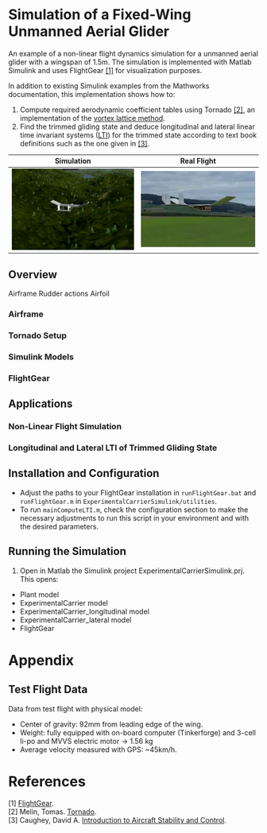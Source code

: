 # Simulation of a Fixed-Wing Unmanned Aerial Glider

An example of a non-linear flight dynamics simulation for a unmanned aerial glider with a wingspan of 1.5m. The simulation is implemented with Matlab Simulink and uses FlightGear [[1]](#flightgear) for visualization purposes. 

In addition to existing Simulink examples from the Mathworks documentation, this implementation shows how to:

1. Compute required aerodynamic coefficient tables using Tornado [[2]](#tornado), an implementation of the [vortex lattice method](https://en.wikipedia.org/wiki/Vortex_lattice_method). 
2. Find the trimmed gliding state and deduce longitudinal and lateral linear time invariant systems ([LTI](https://en.wikipedia.org/wiki/Linear_time-invariant_theory)) for the trimmed state according to text book definitions such as the one given in [[3]](#caughey).

Simulation | Real Flight
----------| ------------
<img src="./figures/FlightGear03.png" width="400"> | <img src="./figures/Airframe02.png" width="400">

## Overview

Airframe
Rudder actions
Airfoil

### Airframe

### Tornado Setup

### Simulink Models

### FlightGear

## Applications

### Non-Linear Flight Simulation

### Longitudinal and Lateral LTI of Trimmed Gliding State

## Installation and Configuration

* Adjust the paths to your FlightGear installation in `runFlightGear.bat` and `runFlightGear.m` in `ExperimentalCarrierSimulink/utilities`.
* To run `mainComputeLTI.m`, check the configuration section to make the necessary adjustments to run this script in your environment and with the desired parameters.

## Running the Simulation

1. Open in Matlab the Simulink project ExperimentalCarrierSimulink.prj. This opens:
  * Plant model
  * ExperimentalCarrier model
  * ExperimentalCarrier_longitudinal model
  * ExperimentalCarrier_lateral model
  * FlightGear

# Appendix

## Test Flight Data

Data from test flight with physical model:

* Center of gravity: 92mm from leading edge of the wing.
* Weight: fully equipped with on-board computer (Tinkerforge) and 3-cell li-po and MVVS electric motor -> 1.56 kg
* Average velocity measured with GPS: ~45km/h.

# References

[1] <a name="flightgear"></a> [FlightGear](http://www.flightgear.org/).  
[2] <a name="tornado"></a> Melin, Tomas. [Tornado](http://tornado.redhammer.se/).  
[3] <a name="caughey"></a> Caughey, David A. [Introduction to Aircraft Stability and Control](https://courses.cit.cornell.edu/mae5070/Caughey_2011_04.pdf).  
